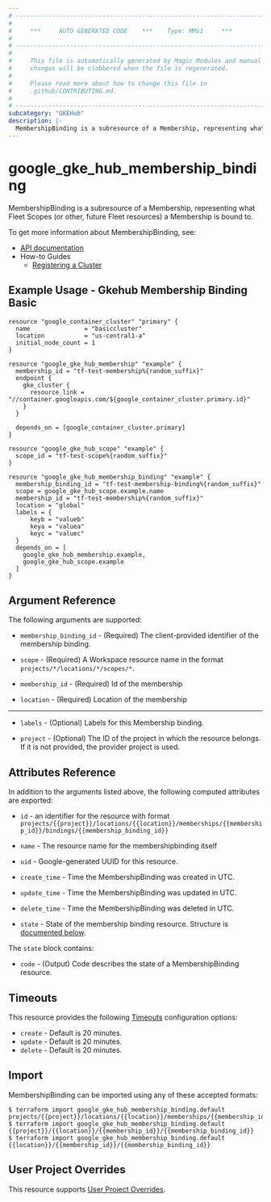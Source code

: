 ```yaml
---
# ----------------------------------------------------------------------------
#
#     ***     AUTO GENERATED CODE    ***    Type: MMv1     ***
#
# ----------------------------------------------------------------------------
#
#     This file is automatically generated by Magic Modules and manual
#     changes will be clobbered when the file is regenerated.
#
#     Please read more about how to change this file in
#     .github/CONTRIBUTING.md.
#
# ----------------------------------------------------------------------------
subcategory: "GKEHub"
description: |-
  MembershipBinding is a subresource of a Membership, representing what Fleet Scopes (or other, future Fleet resources) a Membership is bound to.
---
```


# google\_gke\_hub\_membership\_binding

MembershipBinding is a subresource of a Membership, representing what Fleet Scopes (or other, future Fleet resources) a Membership is bound to.


To get more information about MembershipBinding, see:

* [API documentation](https://cloud.google.com/anthos/fleet-management/docs/reference/rest/v1/projects.locations.memberships.bindings)
* How-to Guides
    * [Registering a Cluster](https://cloud.google.com/anthos/multicluster-management/connect/registering-a-cluster#register_cluster)

## Example Usage - Gkehub Membership Binding Basic


```hcl
resource "google_container_cluster" "primary" {
  name               = "basiccluster"
  location           = "us-central1-a"
  initial_node_count = 1
}

resource "google_gke_hub_membership" "example" {
  membership_id = "tf-test-membership%{random_suffix}"
  endpoint {
    gke_cluster {
      resource_link = "//container.googleapis.com/${google_container_cluster.primary.id}"
    }
  }
  
  depends_on = [google_container_cluster.primary]
}

resource "google_gke_hub_scope" "example" {
  scope_id = "tf-test-scope%{random_suffix}"
}

resource "google_gke_hub_membership_binding" "example" {
  membership_binding_id = "tf-test-membership-binding%{random_suffix}"
  scope = google_gke_hub_scope.example.name
  membership_id = "tf-test-membership%{random_suffix}"
  location = "global"
  labels = {
      keyb = "valueb"
      keya = "valuea"
      keyc = "valuec" 
  }
  depends_on = [
    google_gke_hub_membership.example,
    google_gke_hub_scope.example
  ]
}
```

## Argument Reference

The following arguments are supported:


* `membership_binding_id` -
  (Required)
  The client-provided identifier of the membership binding.

* `scope` -
  (Required)
  A Workspace resource name in the format
  `projects/*/locations/*/scopes/*`.

* `membership_id` -
  (Required)
  Id of the membership

* `location` -
  (Required)
  Location of the membership


- - -


* `labels` -
  (Optional)
  Labels for this Membership binding.

* `project` - (Optional) The ID of the project in which the resource belongs.
    If it is not provided, the provider project is used.


## Attributes Reference

In addition to the arguments listed above, the following computed attributes are exported:

* `id` - an identifier for the resource with format `projects/{{project}}/locations/{{location}}/memberships/{{membership_id}}/bindings/{{membership_binding_id}}`

* `name` -
  The resource name for the membershipbinding itself

* `uid` -
  Google-generated UUID for this resource.

* `create_time` -
  Time the MembershipBinding was created in UTC.

* `update_time` -
  Time the MembershipBinding was updated in UTC.

* `delete_time` -
  Time the MembershipBinding was deleted in UTC.

* `state` -
  State of the membership binding resource.
  Structure is [documented below](#nested_state).


<a name="nested_state"></a>The `state` block contains:

* `code` -
  (Output)
  Code describes the state of a MembershipBinding resource.

## Timeouts

This resource provides the following
[Timeouts](https://developer.hashicorp.com/terraform/plugin/sdkv2/resources/retries-and-customizable-timeouts) configuration options:

- `create` - Default is 20 minutes.
- `update` - Default is 20 minutes.
- `delete` - Default is 20 minutes.

## Import


MembershipBinding can be imported using any of these accepted formats:

```
$ terraform import google_gke_hub_membership_binding.default projects/{{project}}/locations/{{location}}/memberships/{{membership_id}}/bindings/{{membership_binding_id}}
$ terraform import google_gke_hub_membership_binding.default {{project}}/{{location}}/{{membership_id}}/{{membership_binding_id}}
$ terraform import google_gke_hub_membership_binding.default {{location}}/{{membership_id}}/{{membership_binding_id}}
```

## User Project Overrides

This resource supports [User Project Overrides](https://registry.terraform.io/providers/hashicorp/google/latest/docs/guides/provider_reference#user_project_override).
